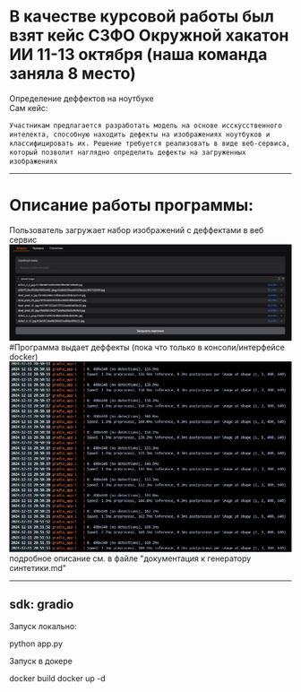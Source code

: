 

# В качестве курсовой работы был взят кейс СЗФО Окружной хакатон ИИ 11-13 октября (наша команда заняла 8 место)
Определение деффектов на ноутбуке  
Сам кейс:
```
Участникам предлагается разработать модель на основе исскусственного интелекта, способную находить дефекты на изображениях ноутбуков и классифицировать их. Решение требуется реализовать в виде веб-сервиса, который позволит наглядно определить дефекты на загруженных изображениях
```

---
# Описание работы программы: 
Пользователь загружает набор изображений с деффектами в веб сервис
![пример изображения](load.jpg)
#Программа выдает деффекты (пока что только в консоли/интерфейсе docker)
![пример изображения](rez.jpg)
подробное описание см. в файле "документация к генератору синтетики.md"

---
sdk: gradio
---
Запуск локально:

python app.py

Запуск в докере

docker build
docker up -d